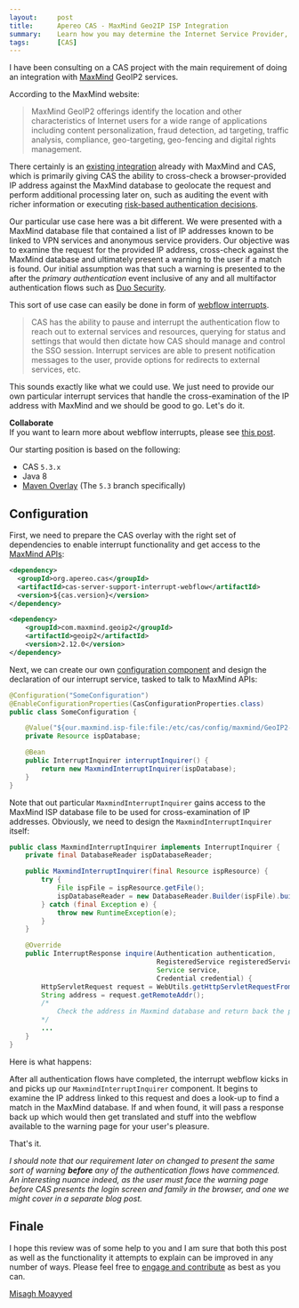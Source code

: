 ```yaml
---
layout:     post
title:      Apereo CAS - MaxMind Geo2IP ISP Integration
summary:    Learn how you may determine the Internet Service Provider, organization name, and autonomous system organization and number associated with the user's IP address in CAS using MaxMind services and present warnings in the authentication flow for the end-user if an IP address is matched.
tags:       [CAS]
---
```


I have been consulting on a CAS project with the main requirement of doing an integration with [MaxMind](https://www.maxmind.com/) GeoIP2 services. 

According to the MaxMind website:

> MaxMind GeoIP2 offerings identify the location and other characteristics of Internet users for a wide range of applications including content personalization, fraud detection, ad targeting, traffic analysis, compliance, geo-targeting, geo-fencing and digital rights management.

There certainly is an [existing integration](https://apereo.github.io/cas/5.3.x/installation/GeoTracking-Authentication-Requests.html) already with MaxMind and CAS, which is primarily giving CAS the ability to cross-check a browser-provided IP address against the MaxMind database to geolocate the request and perform additional processing later on, such as auditing the event with richer information or executing [risk-based authentication decisions](https://apereo.github.io/cas/5.3.x/installation/Configuring-Adaptive-Authentication.html).

<script async src="https://pagead2.googlesyndication.com/pagead/js/adsbygoogle.js"></script>
<ins class="adsbygoogle"
     style="display:block; text-align:center;"
     data-ad-layout="in-article"
     data-ad-format="fluid"
     data-ad-client="ca-pub-8081398210264173"
     data-ad-slot="3789603713"></ins>
<script>
     (adsbygoogle = window.adsbygoogle || []).push({});
</script>

Our particular use case here was a bit different. We were presented with a MaxMind database file that contained a list of IP addresses known to be linked to VPN services and anonymous service providers. Our objective was to examine the request for the provided IP address, cross-check against the MaxMind database and ultimately present a warning to the user if a match is found. Our initial assumption was that such a warning is presented to the after the _primary authentication_ event inclusive of any and all multifactor authentication flows such as [Duo Security](https://apereo.github.io/cas/5.3.x/installation/DuoSecurity-Authentication.html).

This sort of use case can easily be done in form of [webflow interrupts](https://apereo.github.io/cas/5.3.x/installation/Webflow-Customization-Interrupt.html). 

> CAS has the ability to pause and interrupt the authentication flow to reach out to external services and resources, querying for status and settings that would then dictate how CAS should manage and control the SSO session. Interrupt services are able to present notification messages to the user, provide options for redirects to external services, etc.

This sounds exactly like what we could use. We just need to provide our own particular interrupt services that handle the cross-examination of the IP address with MaxMind and we should be good to go. Let's do it.

<div class="alert alert-info">
  <strong>Collaborate</strong><br/>If you want to learn more about webflow interrupts, please see <a href="https://fawnoos.com/2017/08/30/cas-loginflow-interrupt/">this post</a>.
</div>

Our starting position is based on the following:

- CAS `5.3.x`
- Java 8
- [Maven Overlay](https://github.com/apereo/cas-overlay-template) (The `5.3` branch specifically)


## Configuration

First, we need to prepare the CAS overlay with the right set of dependencies to enable interrupt functionality and get access to the [MaxMind APIs](http://maxmind.github.io/GeoIP2-java/):

```xml
<dependency>
  <groupId>org.apereo.cas</groupId>
  <artifactId>cas-server-support-interrupt-webflow</artifactId>
  <version>${cas.version}</version>
</dependency>

<dependency>
    <groupId>com.maxmind.geoip2</groupId>
    <artifactId>geoip2</artifactId>
    <version>2.12.0</version>
</dependency>
```

Next, we can create our own [configuration component](https://apereo.github.io/cas/5.3.x/installation/Configuration-Management-Extensions.html) and design the declaration of our interrupt service, tasked to talk to MaxMind APIs:

```java
@Configuration("SomeConfiguration")
@EnableConfigurationProperties(CasConfigurationProperties.class)
public class SomeConfiguration {

    @Value("${our.maxmind.isp-file:file:/etc/cas/config/maxmind/GeoIP2-ISP.mmdb}")
    private Resource ispDatabase;

    @Bean
    public InterruptInquirer interruptInquirer() {
        return new MaxmindInterruptInquirer(ispDatabase);
    }
}
```

Note that out particular `MaxmindInterruptInquirer` gains access to the MaxMind ISP database file to be used for cross-examination of IP addresses. Obviously, we need to design the `MaxmindInterruptInquirer` itself:

```java
public class MaxmindInterruptInquirer implements InterruptInquirer {
    private final DatabaseReader ispDatabaseReader;

    public MaxmindInterruptInquirer(final Resource ispResource) {
        try {
            File ispFile = ispResource.getFile();
            ispDatabaseReader = new DatabaseReader.Builder(ispFile).build();
        } catch (final Exception e) {
            throw new RuntimeException(e);
        }
    }

    @Override
    public InterruptResponse inquire(Authentication authentication,
                                     RegisteredService registeredService,
                                     Service service,
                                     Credential credential) {
        HttpServletRequest request = WebUtils.getHttpServletRequestFromExternalWebflowContext();
        String address = request.getRemoteAddr();
        /*
            Check the address in Maxmind database and return back the proper response
        */
        ...
    }
}
```

Here is what happens:

After all authentication flows have completed, the interrupt webflow kicks in and picks up our `MaxmindInterruptInquirer` component. It begins to examine the IP address linked to this request and does a look-up to find a match in the MaxMind database. If and when found, it will pass a response back up which would then get translated and stuff into the webflow available to the warning page for your user's pleasure. 

That's it. 

_I should note that our requirement later on changed to present the same sort of warning **before** any of the authentication flows have commenced. An interesting nuance indeed, as the user must face the warning page before CAS presents the login screen and family in the browser, and one we might cover in a separate blog post._


## Finale

I hope this review was of some help to you and I am sure that both this post as well as the functionality it attempts to explain can be improved in any number of ways. Please feel free to [engage and contribute](https://apereo.github.io/cas/developer/Contributor-Guidelines.html) as best as you can.

[Misagh Moayyed](https://fawnoos.com)
